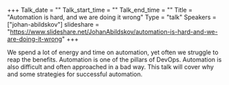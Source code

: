 +++
Talk_date = ""
Talk_start_time = ""
Talk_end_time = ""
Title = "Automation is hard, and we are doing it wrong"
Type = "talk"
Speakers = ["johan-abildskov"]
slideshare = "https://www.slideshare.net/JohanAbildskov/automation-is-hard-and-we-are-doing-it-wrong"
+++

We spend a lot of energy and time on automation, yet often we struggle to reap the benefits.
Automation is one of the pillars of DevOps. Automation is also difficult and often approached
in a bad way. This talk will cover why and some strategies for successful automation.

